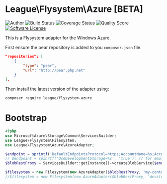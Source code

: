 # League\Flysystem\Azure [BETA]

[![Author](http://img.shields.io/badge/author-@frankdejonge-blue.svg?style=flat-square)](https://twitter.com/frankdejonge)
[![Build Status](https://img.shields.io/travis/thephpleague/flysystem-azure/master.svg?style=flat-square)](https://travis-ci.org/thephpleague/flysystem-azure)
[![Coverage Status](https://img.shields.io/scrutinizer/coverage/g/thephpleague/flysystem-azure.svg?style=flat-square)](https://scrutinizer-ci.com/g/thephpleague/flysystem-azure)
[![Quality Score](https://img.shields.io/scrutinizer/g/thephpleague/flysystem-azure.svg?style=flat-square)](https://scrutinizer-ci.com/g/thephpleague/flysystem-azure)
[![Software License](https://img.shields.io/badge/license-MIT-brightgreen.svg?style=flat-square)](LICENSE)
<!--
[![Packagist Version](https://img.shields.io/packagist/v/league/flysystem-azure.svg?style=flat-square)](https://packagist.org/packages/league/flysystem-azure)
[![Total Downloads](https://img.shields.io/packagist/dt/league/flysystem-azure.svg?style=flat-square)](https://packagist.org/packages/league/flysystem-azure)
-->

This is a Flysystem adapter for the Windows Azure.

First ensure the pear repository is added to you `composer.json` file.

```json
"repositories": [
    {
        "type": "pear",
        "url": "http://pear.php.net"
    }
],
```

Then install the latest version of the adapter using:


```bash
composer require league/flysystem-azure
```

# Bootstrap

``` php
<?php
use MicrosoftAzure\Storage\Common\ServicesBuilder;
use League\Flysystem\Filesystem;
use League\Flysystem\Azure\AzureAdapter;

$endpoint = sprintf('DefaultEndpointsProtocol=https;AccountName=%s;AccountKey=%s', 'account-name', 'api-key');
// $endpoint = spinrtf('UseDevelopmentStorage=%s', 'true'); // for emulator
$blobRestProxy = ServicesBuilder::getInstance()->createBlobService($endpoint);

$filesystem = new Filesystem(new AzureAdapter($blobRestProxy, 'my-container'));
//$filesystem = new Filesystem(new AzureAdapter($blobRestProxy, 'devstoreaccount1/'.'my-container')); // for emulator
```

